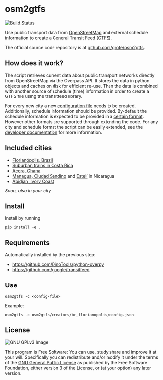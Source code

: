 osm2gtfs
========

[![Build Status](https://travis-ci.org/grote/osm2gtfs.svg?branch=master)](https://travis-ci.org/grote/osm2gtfs)

Use public transport data from [OpenStreetMap](http://www.openstreetmap.org/)
and external schedule information
to create a General Transit Feed ([GTFS](https://developers.google.com/transit/gtfs/)).

The official source code repository is at [github.com/grote/osm2gtfs](https://github.com/grote/osm2gtfs).

How does it work?
-----------------

The script retrieves current data about public transport networks directly from
OpenStreetMap via the Overpass API. It stores the data in python objects and
caches on disk for efficient re-use. Then the data is combined with another
source of schedule (time) information in order to create a GTFS file using the
transitfeed library.

For every new city a new [configuration file](https://github.com/grote/osm2gtfs/wiki/Configuration)
needs to be created. Additionally, schedule information should be provided. By-default the schedule information is expected to be provided in a  [certain format](https://github.com/grote/osm2gtfs/wiki/Schedule). However other formats are supported through extending the code. For any city and schedule format the script can be easily extended, see the
[developer documentation](https://github.com/grote/osm2gtfs/wiki/Development)
for more information.

Included cities
-----------------

* [Florianópolis, Brazil](./osm2gtfs/creators/br_florianopolis/config.json)
* [Suburban trains in Costa Rica](./osm2gtfs/creators/cr_gam/config.json)
* [Accra, Ghana](./osm2gtfs/creators/gh_accra/readme.md)
* [Managua, Ciudad Sandino](./osm2gtfs/creators/ni_managua/config.json) and [Estelí](./osm2gtfs/creators/ni_esteli/config.json) in Nicaragua
* [Abidjan, Ivory Coast](./osm2gtfs/creators/ci_abidjan/README.md)

*Soon, also in your city*

Install
------------

Install by running

    pip install -e .

Requirements
------------
Automatically installed by the previous step:
* https://github.com/DinoTools/python-overpy
* https://github.com/google/transitfeed

Use
------------

    osm2gtfs -c <config-file>

Example:

    osm2gtfs -c osm2gtfs/creators/br_florianopolis/config.json

License
-------

![GNU GPLv3 Image](https://www.gnu.org/graphics/gplv3-127x51.png)

This program is Free Software: You can use, study share and improve it at your
will. Specifically you can redistribute and/or modify it under the terms of the
[GNU General Public License](https://www.gnu.org/licenses/gpl.html) as
published by the Free Software Foundation, either version 3 of the License, or
(at your option) any later version.
